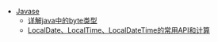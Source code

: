 - [Javase](/catalog/java.md)
    - [详解java中的byte类型](/md/Java/Javase/详解java中的byte类型.md)
    - [LocalDate、LocalTime、LocalDateTime的常用API和计算](/md/Java/Javase/LocalDate、LocalTime、LocalDateTime的常用API和计算.md)